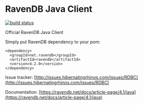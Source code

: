 # RavenDB Java Client

[![build status](https://travis-ci.org/ravendb/ravendb-jvm-client.svg?branch=v4.1)](https://travis-ci.org/ravendb/ravendb-jvm-client)

Official RavenDB Java Client

Simply put RavenDB dependency to your pom:

```
<dependency>
  <groupId>net.ravendb</groupId>
  <artifactId>ravendb</artifactId>
  <version>4.2.0</version>
</dependency>
```


Issue tracker: [http://issues.hibernatingrhinos.com/issues/RDBC](http://issues.hibernatingrhinos.com/issues/RDBC)

Documentation: [https://ravendb.net/docs/article-page/4.1/java](https://ravendb.net/docs/article-page/4.1/java)